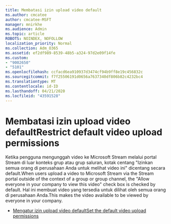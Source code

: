 ```yaml
---
title: Membatasi izin upload video default
ms.author: cmcatee
author: cmcatee-MSFT
manager: mnirkhe
ms.audience: Admin
ms.topic: article
ROBOTS: NOINDEX, NOFOLLOW
localization_priority: Normal
ms.collection: Adm_O365
ms.assetid: ef2df989-8539-48b5-a324-97d2e09f14fe
ms.custom:
- "9002650"
- "5101"
ms.openlocfilehash: ccfacd6ea910937d3474cf94b9ff8e19c456832c
ms.sourcegitcommit: f7f25506191d0656a7637340df806b82c4232bc4
ms.translationtype: MT
ms.contentlocale: id-ID
ms.lasthandoff: 04/21/2020
ms.locfileid: "43591528"
---
```

# <a name="restrict-default-video-upload-permissions"></a><span data-ttu-id="2f45c-102">Membatasi izin upload video default</span><span class="sxs-lookup"><span data-stu-id="2f45c-102">Restrict default video upload permissions</span></span>

<span data-ttu-id="2f45c-103">Ketika pengguna mengunggah video ke Microsoft Stream melalui portal Stream di luar konteks grup atau grup saluran, kotak centang "Izinkan semua orang di perusahaan Anda untuk melihat video ini" dicentang secara default.</span><span class="sxs-lookup"><span data-stu-id="2f45c-103">When users upload a video to Microsoft Stream via the Stream portal outside of the context of a group or group channel, the "Allow everyone in your company to view this video" check box is checked by default.</span></span> <span data-ttu-id="2f45c-104">Hal ini membuat video yang tersedia untuk dilihat oleh semua orang di perusahaan Anda.</span><span class="sxs-lookup"><span data-stu-id="2f45c-104">This makes the video available to be viewed by everyone in your company.</span></span>

- [<span data-ttu-id="2f45c-105">Mengatur izin upload video default</span><span class="sxs-lookup"><span data-stu-id="2f45c-105">Set the default video upload permissions</span></span>](https://docs.microsoft.com/stream/default-video-permissions)
